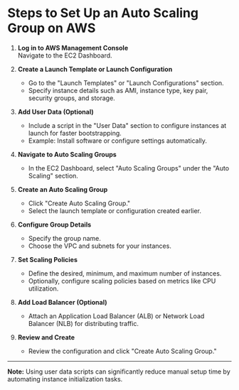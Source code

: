 # Steps to Set Up an Auto Scaling Group on AWS

1. **Log in to AWS Management Console**  
    Navigate to the EC2 Dashboard.

2. **Create a Launch Template or Launch Configuration**  
    - Go to the "Launch Templates" or "Launch Configurations" section.  
    - Specify instance details such as AMI, instance type, key pair, security groups, and storage.

3. **Add User Data (Optional)**  
    - Include a script in the "User Data" section to configure instances at launch for faster bootstrapping.  
    - Example: Install software or configure settings automatically.

4. **Navigate to Auto Scaling Groups**  
    - In the EC2 Dashboard, select "Auto Scaling Groups" under the "Auto Scaling" section.

5. **Create an Auto Scaling Group**  
    - Click "Create Auto Scaling Group."  
    - Select the launch template or configuration created earlier.

6. **Configure Group Details**  
    - Specify the group name.  
    - Choose the VPC and subnets for your instances.

7. **Set Scaling Policies**  
    - Define the desired, minimum, and maximum number of instances.  
    - Optionally, configure scaling policies based on metrics like CPU utilization.

8. **Add Load Balancer (Optional)**  
    - Attach an Application Load Balancer (ALB) or Network Load Balancer (NLB) for distributing traffic.

9. **Review and Create**  
    - Review the configuration and click "Create Auto Scaling Group."

---

**Note:** Using user data scripts can significantly reduce manual setup time by automating instance initialization tasks.